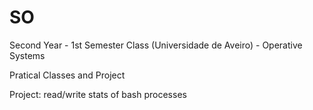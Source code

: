 # SO
Second Year - 1st Semester Class (Universidade de Aveiro) - Operative Systems

Pratical Classes and Project

Project: read/write stats of bash processes

